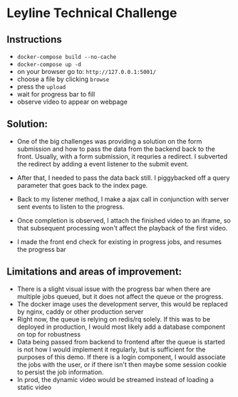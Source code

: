 # Leyline Technical Challenge

## Instructions
-  `docker-compose build --no-cache`
-  `docker-compose up -d`
-  on your browser go to: `http://127.0.0.1:5001/`
-  choose a file by clicking `browse`
-  press the `upload`
-  wait for progress bar to fill
-  observe video to appear on webpage

## Solution:
- One of the big challenges was providing a solution on the form submission and how to pass the data from the backend back to the front. Usually, with a form submission, it requries a redirect. I subverted the redirect by adding a event listener to the submit event.
- After that, I needed to pass the data back still. I piggybacked off a query parameter that goes back to the index page. 
- Back to my listener method, I make a ajax call in conjunction with server sent events to listen to the progress.
- Once completion is observed, I attach the finished video to an iframe, so that subsequent processing won't affect the playback of the first video.

- I made the front end check for existing in progress jobs, and resumes the progress bar

## Limitations and areas of improvement:

- There is a slight visual issue with the progress bar when there are multiple jobs queued, but it does not affect the queue or the progress.
- The docker image uses the development server, this would be replaced by nginx, caddy or other production server
- Right now, the queue is relying on redis/rq solely. If this was to be deployed in production, I would most likely add a database component on top for robustness
- Data being passed from backend to frontend after the queue is started is not how I would implement it regularly, but is sufficient for the purposes of this demo. If there is a login component, I would associate the jobs with the user, or if there isn't then maybe some session cookie to persist the job information.
- In prod, the dynamic video would be streamed instead of loading a static video